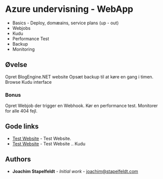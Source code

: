 ﻿# Azure undervisning - WebApp

* Basics - Deploy, domæains, service plans (up - out)
* Webjobs
* Kudu
* Performance Test
* Backup
* Monitoring


## Øvelse

Opret BlogEngine.NET website
Opsæt backup til at køre en gang i timen.
Browse Kudu interface


### Bonus

Opret Webjob der trigger en Webhook.
Kør en performance test.
Monitorer for alle 404 fejl.


## Gode links

* [Test Website](http://athazuretrainweb.azurewebsites.net/) - Test Website.
* [Test Website](https://athazuretrainweb.scm.azurewebsites.net/) - Test Website .. Kudu


## Authors

* **Joachim Stapelfeldt** - *Initial work* - [joachim@stapelfeldt.com](mailto:joachim@stapelfeldt.com)
